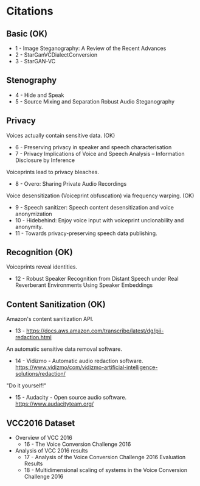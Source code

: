 # Citations

## Basic (OK)

* 1 - Image Steganography: A Review of the Recent Advances
* 2 - StarGanVCDialectConversion
* 3 - StarGAN-VC

## Stenography

* 4 - Hide and Speak
* 5 - Source Mixing and Separation Robust Audio Steganography

## Privacy

Voices actually contain sensitive data. (OK)

* 6 - Preserving privacy in speaker and speech characterisation
* 7 - Privacy Implications of Voice and Speech Analysis – Information Disclosure by Inference

Voiceprints lead to privacy bleaches.

* 8 - Overo: Sharing Private Audio Recordings

Voice desensitization (Voiceprint obfuscation) via frequency warping. (OK)

* 9 - Speech sanitizer: Speech content desensitization and voice anonymization
* 10 - Hidebehind: Enjoy voice input with voiceprint unclonability and anonymity.
* 11 - Towards privacy-preserving speech data publishing.

## Recognition (OK)

Voiceprints reveal identities.

* 12 - Robust Speaker Recognition from Distant Speech under Real Reverberant Environments Using Speaker Embeddings

## Content Sanitization (OK)

Amazon's content sanitization API.

* 13 - https://docs.aws.amazon.com/transcribe/latest/dg/pii-redaction.html

An automatic sensitive data removal software.

* 14 - Vidizmo - Automatic audio redaction software. https://www.vidizmo/com/vidizmo-artificial-intelligence-solutions/redaction/

"Do it yourself!"

* 15 - Audacity - Open source audio software. https://www.audacityteam.org/

## VCC2016 Dataset

* Overview of VCC 2016
  * 16 - The Voice Conversion Challenge 2016
* Analysis of VCC 2016 results
  * 17 - Analysis of the Voice Conversion Challenge 2016 Evaluation Results
  * 18 - Multidimensional scaling of systems in the Voice Conversion Challenge 2016
